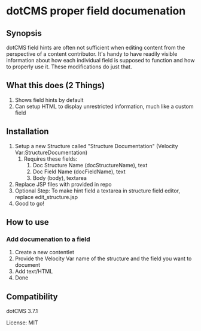 # dotCMS proper field documenation

## Synopsis

dotCMS field hints are often not sufficient when editing content from the perspective of a content contributor. It's handy to have readily visible information about how each individual field is supposed to function and how to properly use it. These modifications do just that.

## What this does (2 Things)

1. Shows field hints by default
1. Can setup HTML to display unrestricted information, much like a custom field

## Installation

1. Setup a new Structure called "Structure Documentation" (Velocity Var:StructureDocumentation)
	1. Requires these fields:
		1. Doc Structure Name (docStructureName), text
		1. Doc Field Name (docFieldName), text
		1. Body (body), textarea
1. Replace JSP files with provided in repo
1. Optional Step: To make hint field a textarea in structure field editor, replace edit_structure.jsp
1. Good to go!

## How to use

### Add documenation to a field

1. Create a new contentlet
1. Provide the Velocity Var name of the structure and the field you want to document
1. Add text/HTML
1. Done

## Compatibility

dotCMS 3.7.1


License: MIT